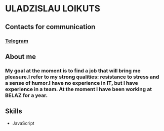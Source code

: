 # ULADZISLAU LOIKUTS
## Contacts for communication
### [Telegram](https://t.me/trumbitrumbi)
## About me
### My goal at the moment is to find a job that will bring me pleasure.I refer to my strong qualities: resistance to stress and a sense of humor.I have no experience in IT, but I have experience in a team. At the moment I have been working at BELAZ for a year.
## Skills
* JavaScript
